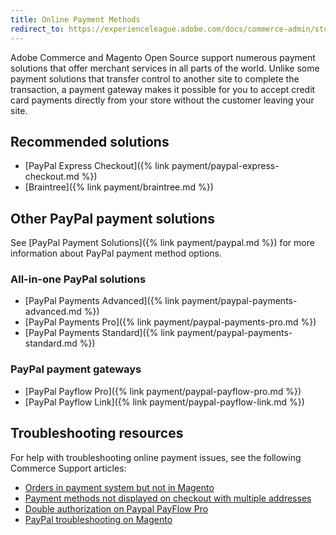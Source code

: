 ```yaml
---
title: Online Payment Methods
redirect_to: https://experienceleague.adobe.com/docs/commerce-admin/stores-sales/payments/payments.html#online-payment-methods
---
```


Adobe Commerce and Magento Open Source support numerous payment solutions that offer merchant services in all parts of the world. Unlike some payment solutions that transfer control to another site to complete the transaction, a payment gateway makes it possible for you to accept credit card payments directly from your store without the customer leaving your site.

## Recommended solutions

- [PayPal Express Checkout]({% link payment/paypal-express-checkout.md %})
- [Braintree]({% link payment/braintree.md %})

## Other PayPal payment solutions

See [PayPal Payment Solutions]({% link payment/paypal.md %}) for more information about PayPal payment method options.

### All-in-one PayPal solutions

- [PayPal Payments Advanced]({% link payment/paypal-payments-advanced.md %})
- [PayPal Payments Pro]({% link payment/paypal-payments-pro.md %})
- [PayPal Payments Standard]({% link payment/paypal-payments-standard.md %})

### PayPal payment gateways

- [PayPal Payflow Pro]({% link payment/paypal-payflow-pro.md %})
- [PayPal Payflow Link]({% link payment/paypal-payflow-link.md %})

## Troubleshooting resources

For help with troubleshooting online payment issues, see the following Commerce Support articles:

- [Orders in payment system but not in Magento](https://support.magento.com/hc/en-us/articles/360052430272)
- [Payment methods not displayed on checkout with multiple addresses](https://support.magento.com/hc/en-us/articles/360029360451)
- [Double authorization on Paypal PayFlow Pro](https://support.magento.com/hc/en-us/articles/360051109051)
- [PayPal troubleshooting on Magento](https://support.magento.com/hc/en-us/articles/115003846053)
